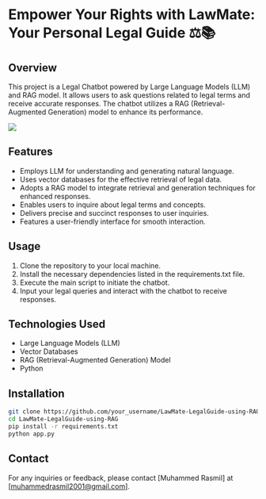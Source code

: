 # Empower Your Rights with LawMate: Your Personal Legal Guide ⚖️📚

## Overview

This project is a Legal Chatbot powered by Large Language Models (LLM) and RAG model. It allows users to ask questions related to legal terms and receive accurate responses. The chatbot utilizes a RAG (Retrieval-Augmented Generation) model to enhance its performance.

![](assets/demo.png)

## Features

- Employs LLM for understanding and generating natural language.
- Uses vector databases for the effective retrieval of legal data.
- Adopts a RAG model to integrate retrieval and generation techniques for enhanced responses.
- Enables users to inquire about legal terms and concepts.
- Delivers precise and succinct responses to user inquiries.
- Features a user-friendly interface for smooth interaction.

## Usage

1. Clone the repository to your local machine.
2. Install the necessary dependencies listed in the requirements.txt file.
3. Execute the main script to initiate the chatbot.
4. Input your legal queries and interact with the chatbot to receive responses.

## Technologies Used

- Large Language Models (LLM)
- Vector Databases
- RAG (Retrieval-Augmented Generation) Model
- Python

## Installation

```bash
git clone https://github.com/your_username/LawMate-LegalGuide-using-RAG.git
cd LawMate-LegalGuide-using-RAG
pip install -r requirements.txt
python app.py
```

## Contact

For any inquiries or feedback, please contact [Muhammed Rasmil] at [muhammedrasmil2001@gmail.com].
